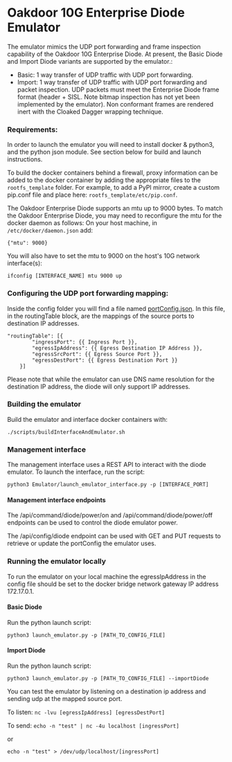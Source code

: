 # Oakdoor 10G Enterprise Diode Emulator
The emulator mimics the UDP port forwarding and frame inspection capability of the Oakdoor 10G Enterprise Diode. At present, the Basic Diode and Import Diode variants are supported by the emulator.:
  - Basic: 1 way transfer of UDP traffic with UDP port forwarding.
  - Import: 1 way transfer of UDP traffic with UDP port forwarding and packet inspection. UDP packets must meet the Enterprise Diode frame format (header + SISL. Note bitmap inspection has not yet been implemented by the emulator). Non conformant frames are rendered inert with the Cloaked Dagger wrapping technique.

### Requirements:
In order to launch the emulator you will need to install docker & python3, and the python json module. See section below for build and launch instructions.

To build the docker containers behind a firewall, proxy information can be added to the docker container by adding the appropriate files to the `rootfs_template` folder. For example, to add a PyPI mirror, create a custom pip.conf file and place here: `rootfs_template/etc/pip.conf`.

The Oakdoor Enterprise Diode supports an mtu up to 9000 bytes. To match the Oakdoor Enterprise Diode, you may need to reconfigure the mtu for the docker daemon as follows: 
On your host machine, in `/etc/docker/daemon.json` add:

`{"mtu": 9000}`

You will also have to set the mtu to 9000 on the host's 10G network interface(s):

`ifconfig [INTERFACE_NAME] mtu 9000 up`


### Configuring the UDP port forwarding mapping:
Inside the config folder you will find a file named [portConfig.json](Emulator/config/portConfig.json). In this file, in the routingTable block,
are the mappings of the source ports to destination IP addresses.

    "routingTable": [{
            "ingressPort": {{ Ingress Port }},
            "egressIpAddress": {{ Egress Destination IP Address }},
            "egressSrcPort": {{ Egress Source Port }},
            "egressDestPort": {{ Egress Destination Port }}
        }]

Please note that while the emulator can use DNS name resolution for the destination IP address,
the diode will only support IP addresses.

### Building the emulator
Build the emulator and interface docker containers with:

`./scripts/buildInterfaceAndEmulator.sh`

### Management interface
The management interface uses a REST API to interact with the diode emulator. 
To launch the interface, run the script:

`python3 Emulator/launch_emulator_interface.py -p [INTERFACE_PORT]`

#### Management interface endpoints ####
The /api/command/diode/power/on and /api/command/diode/power/off endpoints can be used to control the diode emulator power.

The /api/config/diode endpoint can be used with GET and PUT requests to retrieve or update the portConfig the emulator uses. 

### Running the emulator locally
To run the emulator on your local machine the egressIpAddress in the config file should be set to the docker bridge network gateway IP address 172.17.0.1.

#### Basic Diode ####
Run the python launch script:

`python3 launch_emulator.py -p [PATH_TO_CONFIG_FILE]`

#### Import Diode ####
Run the python launch script:

`python3 launch_emulator.py -p [PATH_TO_CONFIG_FILE] --importDiode`

You can test the emulator by listening on a destination ip address and sending udp at the mapped source port.

To listen:
`nc -lvu [egressIpAddress] [egressDestPort]`

To send:
`echo -n "test" | nc -4u localhost [ingressPort]`

or

`echo -n "test" > /dev/udp/localhost/[ingressPort]`
